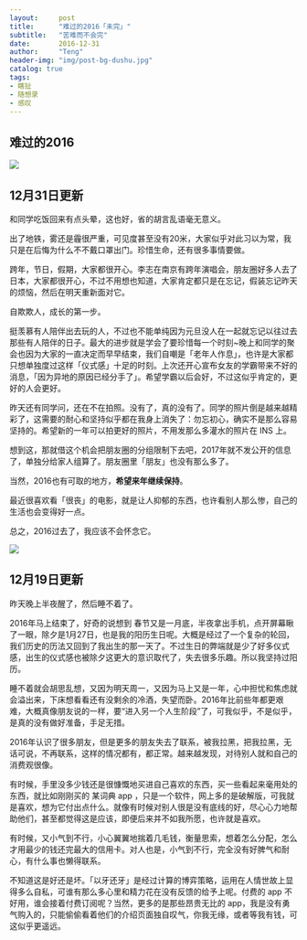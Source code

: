 ```yaml
---
layout:     post
title:      "难过的2016「未完」"
subtitle:   "苦难而不会完"
date:       2016-12-31
author:     "Teng"
header-img: "img/post-bg-dushu.jpg"
catalog: true
tags:
- 瞎扯
- 随想录
- 感叹
---
```


## 难过的2016

![](http://7xtgob.com1.z0.glb.clouddn.com/16-12-31/87309301-file_1483198044293_793.gif)

12月31日更新
--------

和同学吃饭回来有点头晕，这也好，省的胡言乱语毫无意义。

出了地铁，雾还是霾很严重，可见度甚至没有20米，大家似乎对此习以为常，我只是在后悔为什么不不戴口罩出门。珍惜生命，还有很多事情要做。

跨年，节日，假期，大家都很开心。李志在南京有跨年演唱会，朋友圈好多人去了日本，大家都很开心，不过不用想也知道，大家肯定都只是在忘记，假装忘记昨天的烦恼，然后在明天重新面对它。

自欺欺人，成长的第一步。

挺羡慕有人陪伴出去玩的人，不过也不能单纯因为元旦没人在一起就忘记以往过去那些有人陪伴的日子。最大的进步就是学会了要珍惜每一个时刻~晚上和同学的聚会也因为大家的一直决定而早早结束，我们自嘲是「老年人作息」，也许是大家都只想单独度过这样「仪式感」十足的时刻。上次还开心宣布女友的学霸带来不好的消息，「因为异地的原因已经分手了」。希望学霸以后会好，不过这似乎肯定的，更好的人会更好。


昨天还有同学问，还在不在拍照。没有了，真的没有了。同学的照片倒是越来越精彩了，这需要的耐心和坚持似乎都在我身上消失了：勿忘初心，确实不是那么容易坚持的。希望新的一年可以拍更好的照片，不用发那么多灌水的照片在 INS 上。

想到这，那就借这个机会把朋友圈的分组限制下去吧，2017年就不发公开的信息了，单独分给家人组算了。朋友圈里「朋友」也没有那么多了。

当然，2016也有可取的地方，**希望来年继续保持**。

最近很喜欢看「很丧」的电影，就是让人抑郁的东西，也许看别人那么惨，自己的生活也会变得好一点。



总之，2016过去了，我应该不会怀念它。

![](http://7xtgob.com1.z0.glb.clouddn.com/16-12-31/73314144-file_1483198077428_140d1.jpg)



12月19日更新
--------

昨天晚上半夜醒了，然后睡不着了。

2016年马上结束了，好奇的说想到 春节又是一月底，半夜拿出手机，点开屏幕瞅了一眼，除夕是1月27日，也是我的阳历生日呢。大概是经过了一个复杂的轮回，我们历史的历法又回到了我出生的那一天了。不过生日的弊端就是少了好多仪式感，出生的仪式感也被除夕这更大的意识取代了，失去很多乐趣。所以我坚持过阳历。

睡不着就会胡思乱想，又因为明天周一，又因为马上又是一年，心中担忧和焦虑就会溢出来，下床想看看还有没剩余的冷酒，失望而卧。2016年比前些年都更艰难，大概真像朋友说的一样，要“进入另一个人生阶段”了，可我似乎，不是似乎，是真的没有做好准备，手足无措。

2016年认识了很多朋友，但是更多的朋友失去了联系，被我拉黑，把我拉黑，无话可说，不再联系，这样的情况都有，都正常。越来越发现，对待别人就和自己的消费观很像。

有时候，手里没多少钱还是很慷慨地买进自己喜欢的东西，买一些看起来毫用处的东西，就比如刚刚买的 某词典 app ，只是一个软件，网上多的是破解版，可我就是喜欢，想为它付出点什么。就像有时候对别人很是没有底线的好，尽心心力地帮助他们，甚至都觉得这是应该，即便后来并不如我所愿，也许就是喜欢。

有时候，又小气到不行，小心翼翼地揣着几毛钱，衡量思索，想着怎么分配，怎么才用最少的钱还完最大的信用卡。对人也是，小气到不行，完全没有好脾气和耐心，有什么事也懒得联系。
		
不知道这是好还是坏。「以牙还牙」是经过计算的博弈策略，运用在人情世故上显得多么自私，可谁有那么多心里和精力花在没有反馈的给予上呢。付费的 app 不好用，谁会接着付费订阅呢？当然，更多的是那些昂贵无比的 app，我是没有勇气购入的，只能偷偷看着他们的介绍页面独自叹气，你我无缘，或者等我有钱，可这似乎更遥远。



